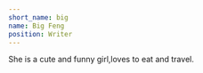 ```yaml
---
short_name: big
name: Big Feng
position: Writer
---
```

She is a cute and funny girl,loves to eat and travel.